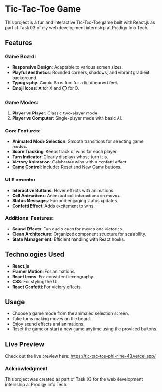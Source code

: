 # Tic-Tac-Toe Game

This project is a fun and interactive Tic-Tac-Toe game built with React.js as part of Task 03 of my web development internship at Prodigy Info Tech.

## Features

### Game Board:
- **Responsive Design**: Adaptable to various screen sizes.
- **Playful Aesthetics**: Rounded corners, shadows, and vibrant gradient background.
- **Typography**: Comic Sans font for a lighthearted feel.
- **Emoji Icons**: ❌ for X and ⭕ for O.

### Game Modes:
1. **Player vs Player**: Classic two-player mode.
2. **Player vs Computer**: Single-player mode with basic AI.

### Core Features:
- **Animated Mode Selection**: Smooth transitions for selecting game modes.
- **Score Tracking**: Keeps track of wins for each player.
- **Turn Indicator**: Clearly displays whose turn it is.
- **Victory Animation**: Celebrates wins with a confetti effect.
- **Game Control**: Includes Reset and New Game buttons.

### UI Elements:
- **Interactive Buttons**: Hover effects with animations.
- **Cell Animations**: Animated cell interactions on moves.
- **Status Messages**: Fun and engaging status updates.
- **Confetti Effect**: Adds excitement to wins.

### Additional Features:
- **Sound Effects**: Fun audio cues for moves and victories.
- **Clean Architecture**: Organized component structure for scalability.
- **State Management**: Efficient handling with React hooks.

## Technologies Used
- **React.js**
- **Framer Motion**: For animations.
- **React Icons**: For consistent iconography.
- **CSS**: For styling the UI.
- **React Confetti**: For victory effects.

## Usage
- Choose a game mode from the animated selection screen.
- Take turns making moves on the board.
- Enjoy sound effects and animations.
- Reset the game or start a new game anytime using the provided buttons.

## Live Preview
Check out the live preview here:  https://tic-tac-toe-phi-nine-43.vercel.app/



### Acknowledgment
This project was created as part of Task 03 for the web development internship at Prodigy Info Tech.
